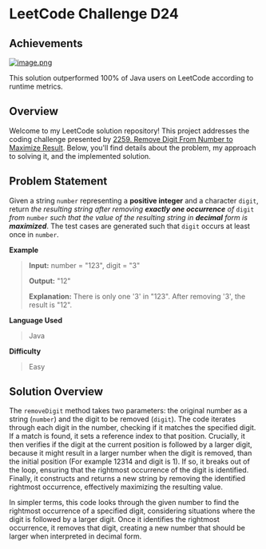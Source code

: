 
# LeetCode Challenge D24
## Achievements
[![image.png](https://i.postimg.cc/pV8HZ82H/image.png)](https://postimg.cc/kDnzM261)

This solution outperformed 100% of Java users on LeetCode according to runtime metrics.


## Overview

Welcome to my LeetCode solution repository! This project addresses the coding challenge presented by [2259.  Remove Digit From Number to Maximize Result](https://leetcode.com/problems/remove-digit-from-number-to-maximize-result/). Below, you'll find details about the problem, my approach to solving it, and the implemented solution.

## Problem Statement

Given a string  `number`  representing a  **positive integer**  and a character  `digit`, return  _the resulting string after removing  **exactly one occurrence**  of_ `digit` _from_ `number` _such that the value of the resulting string in  **decimal**  form is  **maximized**_. The test cases are generated such that  `digit`  occurs at least once in  `number`.


**Example**


> **Input:** number = "123", digit = "3"
> 
> **Output:** "12"
> 
> **Explanation:** There is only one '3' in "123". After removing '3', the result is "12".

**Language Used**
> Java

**Difficulty**
> Easy

## Solution Overview
The `removeDigit` method takes two parameters: the original number as a string (`number`) and the digit to be removed (`digit`). The code iterates through each digit in the number, checking if it matches the specified digit. If a match is found, it sets a reference index to that position. Crucially, it then verifies if the digit at the current position is followed by a larger digit, because it might result in a larger number when the digit is removed, than the initial position (For example 12314 and digit is 1). If so, it breaks out of the loop, ensuring that the rightmost occurrence of the digit is identified. Finally, it constructs and returns a new string by removing the identified rightmost occurrence, effectively maximizing the resulting value.

In simpler terms, this code looks through the given number to find the rightmost occurrence of a specified digit, considering situations where the digit is followed by a larger digit. Once it identifies the rightmost occurrence, it removes that digit, creating a new number that should be larger when interpreted in decimal form.
